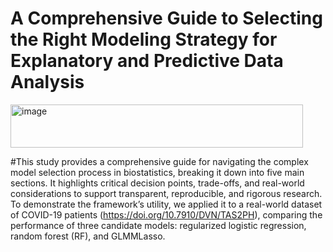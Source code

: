 # A Comprehensive Guide to Selecting the Right Modeling Strategy for Explanatory and Predictive Data Analysis
<img width="468" height="69" alt="image" src="https://github.com/user-attachments/assets/aaa18f01-f466-4c08-899d-eb6994569ff3" />

#This study provides a comprehensive guide for navigating the complex model selection process in biostatistics, breaking it down into five main sections. It highlights critical decision points, trade-offs, and real-world considerations to support transparent, reproducible, and rigorous research. To demonstrate the framework’s utility, we applied it to a real-world dataset of COVID-19 patients (https://doi.org/10.7910/DVN/TAS2PH), comparing the performance of three candidate models: regularized logistic regression, random forest (RF), and GLMMLasso.
